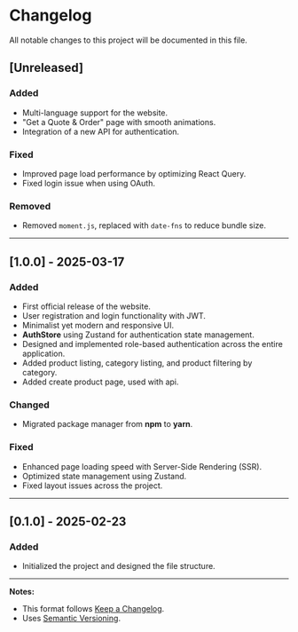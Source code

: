 # Changelog

All notable changes to this project will be documented in this file.

## [Unreleased]

### Added

- Multi-language support for the website.
- "Get a Quote & Order" page with smooth animations.
- Integration of a new API for authentication.

### Fixed

- Improved page load performance by optimizing React Query.
- Fixed login issue when using OAuth.

### Removed

- Removed `moment.js`, replaced with `date-fns` to reduce bundle size.

---

## [1.0.0] - 2025-03-17

### Added

- First official release of the website.
- User registration and login functionality with JWT.
- Minimalist yet modern and responsive UI.
- **AuthStore** using Zustand for authentication state management.
- Designed and implemented role-based authentication across the entire application.
- Added product listing, category listing, and product filtering by category.
- Added create product page, used with api.

### Changed

- Migrated package manager from **npm** to **yarn**.

### Fixed

- Enhanced page loading speed with Server-Side Rendering (SSR).
- Optimized state management using Zustand.
- Fixed layout issues across the project.

---

## [0.1.0] - 2025-02-23

### Added

- Initialized the project and designed the file structure.

---

**Notes:**

- This format follows [Keep a Changelog](https://keepachangelog.com/).
- Uses [Semantic Versioning](https://semver.org/).
